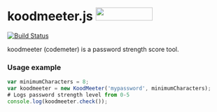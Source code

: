 # koodmeeter.js <img src="http://benschwarz.github.io/bower-badges/badge@2x.png" width="130" height="30">

[![Build Status](http://img.shields.io/travis/ain/koodmeeter.js.svg)](https://travis-ci.org/ain/koodmeeter.js)

koodmeeter (codemeter) is a password strength score tool.

### Usage example

```javascript
var minimumCharacters = 8;
var koodmeeter = new KoodMeeter('mypassword', minimumCharacters);
# Logs password strength level from 0-5
console.log(koodmeeter.check());
```